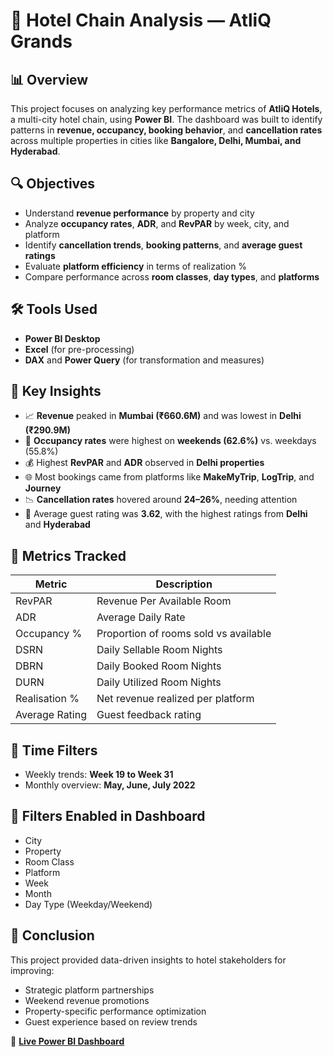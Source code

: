 # 🏨 Hotel Chain Analysis — AtliQ Grands

## 📊 Overview

This project focuses on analyzing key performance metrics of **AtliQ Hotels**, a multi-city hotel chain, using **Power BI**. The dashboard was built to identify patterns in **revenue, occupancy, booking behavior**, and **cancellation rates** across multiple properties in cities like **Bangalore, Delhi, Mumbai, and Hyderabad**.

## 🔍 Objectives

- Understand **revenue performance** by property and city
- Analyze **occupancy rates**, **ADR**, and **RevPAR** by week, city, and platform
- Identify **cancellation trends**, **booking patterns**, and **average guest ratings**
- Evaluate **platform efficiency** in terms of realization %
- Compare performance across **room classes**, **day types**, and **platforms**

## 🛠 Tools Used

- **Power BI Desktop**
- **Excel** (for pre-processing)
- **DAX** and **Power Query** (for transformation and measures)

## 🧠 Key Insights

- 📈 **Revenue** peaked in **Mumbai (₹660.6M)** and was lowest in **Delhi (₹290.9M)**
- 🏨 **Occupancy rates** were highest on **weekends (62.6%)** vs. weekdays (55.8%)
- 💰 Highest **RevPAR** and **ADR** observed in **Delhi properties**
- 🌐 Most bookings came from platforms like **MakeMyTrip**, **LogTrip**, and **Journey**
- 📉 **Cancellation rates** hovered around **24–26%**, needing attention
- 🌟 Average guest rating was **3.62**, with the highest ratings from **Delhi** and **Hyderabad**

## 🧾 Metrics Tracked

| Metric         | Description                                |
|----------------|--------------------------------------------|
| RevPAR         | Revenue Per Available Room                 |
| ADR            | Average Daily Rate                         |
| Occupancy %    | Proportion of rooms sold vs available      |
| DSRN           | Daily Sellable Room Nights                 |
| DBRN           | Daily Booked Room Nights                   |
| DURN           | Daily Utilized Room Nights                 |
| Realisation %  | Net revenue realized per platform          |
| Average Rating | Guest feedback rating                      |

## 📅 Time Filters

- Weekly trends: **Week 19 to Week 31**
- Monthly overview: **May, June, July 2022**

## 🔎 Filters Enabled in Dashboard

- City
- Property
- Room Class
- Platform
- Week
- Month
- Day Type (Weekday/Weekend)

## 📌 Conclusion

This project provided data-driven insights to hotel stakeholders for improving:

- Strategic platform partnerships
- Weekend revenue promotions
- Property-specific performance optimization
- Guest experience based on review trends

🔗 [**Live Power BI Dashboard**](https://app.powerbi.com/view?r=eyJrIjoiYjQxZmI3MzEtZDY3OS00NTkyLTk0MjUtZTlhNjgwMjYyYWQxIiwidCI6ImM2ZTU0OWIzLTVmNDUtNDAzMi1hYWU5LWQ0MjQ0ZGM1YjJjNCJ9&pageName=0c8249a85841d8a387ac)
